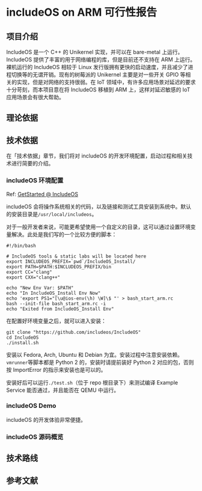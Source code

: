 # includeOS on ARM 可行性报告

## 项目介绍
IncludeOS 是一个 C++ 的 Unikernel 实现，并可以在 bare-metal 上运行。IncludeOS 提供了丰富的用于网络编程的库，但是目前还不支持在 ARM 上运行。裸机运行的 IncludeOS 相较于 Linux 发行版拥有更快的启动速度，并且减少了进程切换等的无谓开销。现有的树莓派的 Unikernel 主要是对一些开关 GPIO 等相关的实现，但是对网络的支持很弱。在 IoT 领域中，有许多应用场景对延迟的要求十分苛刻，而本项目意在将 IncludeOS 移植到 ARM 上，这样对延迟敏感的 IoT 应用场景会有很大帮助。

## 理论依据


## 技术依据

在「技术依据」章节，我们将对 includeOS 的开发环境配置，启动过程和相关技术进行简要的介绍。

### includeOS 环境配置
Ref: [GetStarted @ IncludeOS](http://www.includeos.org/get-started.html)

includeOS 会将操作系统相关的代码，以及链接和测试工具安装到系统中。默认的安装目录是`/usr/local/includeos`。

对于一般开发者来说，可能更希望使用一个自定义的目录，这可以通过设置环境变量解决。此处是我们写的一个比较方便的脚本：

```shell
#!/bin/bash

# IncludeOS tools & static labs will be located here
export INCLUDEOS_PREFIX=`pwd`/IncludeOS_Install/
export PATH=$PATH:$INCLUDEOS_PREFIX/bin
export CC="clang"
export CXX="clang++"

echo "New Env Var: $PATH"
echo "In IncludeOS_Install Env Now"
echo 'export PS1="[\u@ios-env(\h) \W]\$ "' > bash_start_arm.rc
bash --init-file bash_start_arm.rc -i
echo "Exited from IncludeOS_Install Env"
```
在配置好环境变量之后，就可以进入安装：
```
git clone "https://github.com/includeos/IncludeOS"
cd IncludeOS
./install.sh
```
安装以 Fedora, Arch, Ubuntu 和 Debian 为宜。安装过程中注意安装依赖。`vmrunner`等脚本都是 Python 2 的，安装时请提前装好 Python 2 对应的包，否则按 ImportError 的指示来安装也是可以的。

安装好后可以运行`./test.sh`（位于 repo 根目录下）来测试编译 Example Service 能否通过，并且能否在 QEMU 中运行。

### includeOS Demo
includeOS 的开发体验非常便捷。


### includeOS 源码概览


## 技术路线

## 参考文献